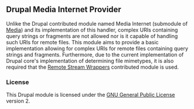 ## Drupal Media Internet Provider

Unlike the Drupal contributed module named Media Internet (submodule of [Media](https://www.drupal.org/project/media)) and its implementation of this handler, complex URIs containing query strings or fragments are not allowed nor is it capable of handling such URIs for remote files. This module aims to provide a basic implementation allowing for complex URIs for remote files containing query strings and fragments. Furthermore, due to the current implementation of Drupal core's implementation of determining file mimetypes, it is also required that the [Remote Stream Wrappers](https://www.drupal.org/project/remote_stream_wrapper) contributed module is used.

### License

This Drupal module is licensed under the [GNU General Public License](./LICENSE.md) version 2.
